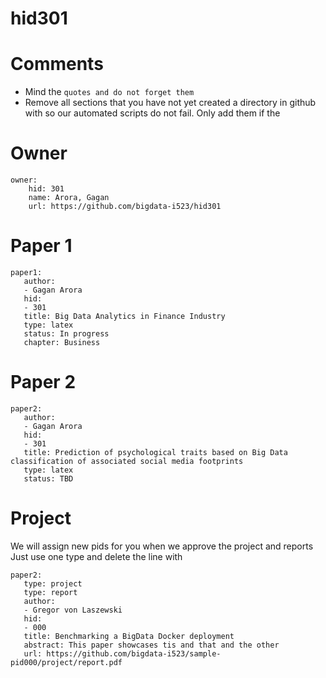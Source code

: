 # hid301
# Comments

* Mind the ```quotes and do not forget them```
* Remove all sections that you have not yet created a directory in github with so our automated scripts do not fail. Only add them if the 

# Owner

```
owner:
    hid: 301
    name: Arora, Gagan
    url: https://github.com/bigdata-i523/hid301
```

# Paper 1

```
paper1:
   author: 
   - Gagan Arora
   hid:
   - 301
   title: Big Data Analytics in Finance Industry
   type: latex
   status: In progress
   chapter: Business
```
   
# Paper 2

```
paper2:
   author: 
   - Gagan Arora 
   hid:
   - 301
   title: Prediction of psychological traits based on Big Data classification of associated social media footprints
   type: latex
   status: TBD
```

# Project 

We will assign new pids for you when we approve the project and reports   
Just use one type and delete the line with 

```
paper2:
   type: project
   type: report
   author: 
   - Gregor von Laszewski
   hid:
   - 000
   title: Benchmarking a BigData Docker deployment
   abstract: This paper showcases tis and that and the other 
   url: https://github.com/bigdata-i523/sample-pid000/project/report.pdf
```
   
